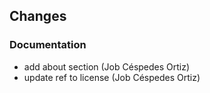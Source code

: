 ## Changes

### Documentation

* add about section (Job Céspedes Ortiz)
* update ref to license (Job Céspedes Ortiz)
